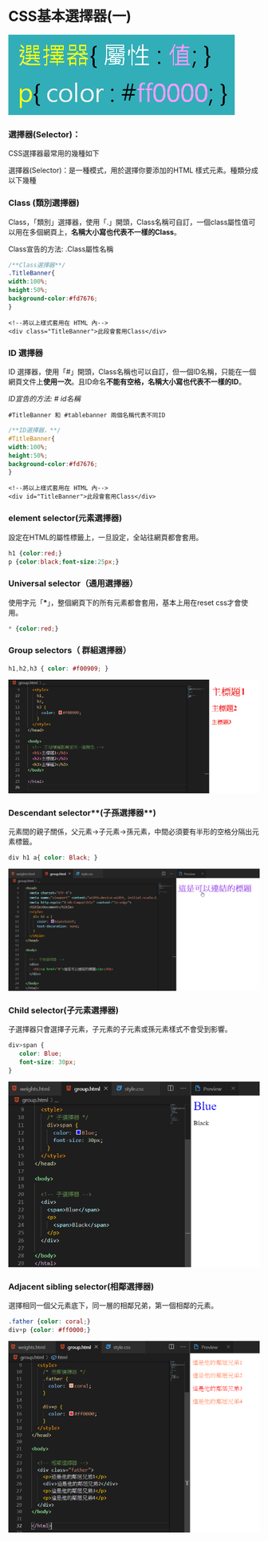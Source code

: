 # CSS基本選擇器\(一\)

![](../.gitbook/assets/image%20%285%29.png)

### 選擇器\(Selector\)：

CSS選擇器最常用的幾種如下

選擇器\(Selector\)：是一種模式，用於選擇你要添加的HTML 樣式元素。種類分成以下幾種

### Class \(類別選擇器\)

Class，「類別」選擇器，使用「.」開頭，Class名稱可自訂，一個class屬性值可以用在多個網頁上，**名稱大小寫也代表不一樣的Class**。

Class宣告的方法:  .Class屬性名稱

```css
/**Class選擇器**/
.TitleBanner{
width:100%;
height:50%;
background-color:#fd7676;
}
```

```markup
<!--將以上樣式套用在 HTML 內-->
<div class="TitleBanner">此段會套用Class</div>
```

### ID 選擇器

ID 選擇器，使用「\#」開頭，Class名稱也可以自訂，但一個ID名稱，只能在一個網頁文件上**使用一次**。且ID命名**不能有空格，名稱大小寫也代表不一樣的ID**。

_ID宣告的方法: \# id名稱_

```markup
#TitleBanner 和 #tablebanner 兩個名稱代表不同ID
```

```css
/**ID選擇器，**/
#TitleBanner{
width:100%;
height:50%;
background-color:#fd7676;
}
```

```markup
<!--將以上樣式套用在 HTML 內-->
<div id="TitleBanner">此段會套用Class</div>
```

### element selector\(元素選擇器\)

設定在HTML的屬性標籤上，一旦設定，全站往網頁都會套用。

```css
h1 {color:red;}
p {color:black;font-size:25px;}
```

### Universal selector（通用選擇器）

使用字元「**\***」，整個網頁下的所有元素都會套用，基本上用在reset css才會使用。

```css
* {color:red;}
```

### Group selectors（ **群組選擇器**）

```css
h1,h2,h3 { color: #f00909; }
```

![](../.gitbook/assets/image%20%289%29.png)

###  Descendant selector**\(子孫選擇器**\)

元素間的親子關係，父元素→子元素→孫元素，中間必須要有半形的空格分隔出元素標籤。

```css
div h1 a{ color: Black; } 
```

![](../.gitbook/assets/image%20%2825%29.png)

### Child selector\(子元素選擇器\)

子選擇器只會選擇子元素，子元素的子元素或孫元素樣式不會受到影響。

```css
div>span {
   color: Blue;
   font-size: 30px;
}
```

![](../.gitbook/assets/image.png)

###  Adjacent sibling selector\(**相鄰選擇器\)**

選擇相同一個父元素底下，同一層的相鄰兄弟，第一個相鄰的元素。

```css
.father {color: coral;}
div+p {color: #ff0000;}
```

![](../.gitbook/assets/image%20%2813%29.png)

